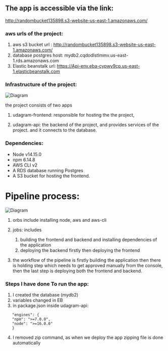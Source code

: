 ## The app is accessible via the link:

http://randombucket135898.s3-website-us-east-1.amazonaws.com/

### aws urls of the project:

1. aws s3 bucket url :
   http://randombucket135898.s3-website-us-east-1.amazonaws.com/
2. database postgres host:
   mydb2.cqdodlstlmmv.us-east-1.rds.amazonaws.com
3. Elastic beanstalk url:
   https://Api-env.eba-cypwy9cp.us-east-1.elasticbeanstalk.com

### Infrastructure of the project:

![Diagram](Diagrams/infrastructure.png)

the project consists of two apps

1. udagram-frontend:
   responsible for hosting the the project,

2. udagram-api:
   the backend of the project, and provides services of the project.
   and it connects to the database.

### Dependencies:

- Node v14.15.0
- npm 6.14.8
- AWS CLI v2
- A RDS database running Postgres
- A S3 bucket for hosting the frontend.

# Pipeline process:

![Diagram](Diagrams/pipeline.png)

1. orbs include installing node, aws and aws-cli
2. jobs: includes

   1. building the frontend and backend and installing dependencies of the application
   2. deploying the backend firstly then deploying the frontend

3. the workflow of the pipeline is firstly building the application then there is holding step which needs to get approved manually from the console, then the last step is deploying both the frontend and backend.

### Steps I have done To run the app:

1. I created the database (mydb2)
2. variables changed in EB
3. in package.json inside udagram-api:

```
   "engines": {
   "npm": ">=7.0.0",
   "node": ">=16.0.0"
   }
```

4. I removed zip command, as when we deploy the app zipping file is done automatically
